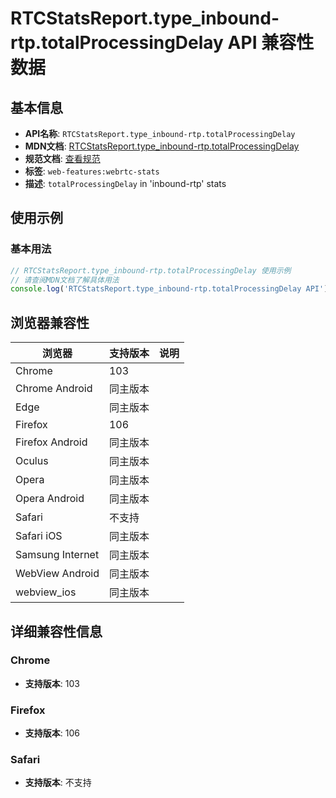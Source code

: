 # RTCStatsReport.type_inbound-rtp.totalProcessingDelay API 兼容性数据

## 基本信息

- **API名称**: `RTCStatsReport.type_inbound-rtp.totalProcessingDelay`
- **MDN文档**: [RTCStatsReport.type_inbound-rtp.totalProcessingDelay](https://developer.mozilla.org/docs/Web/API/RTCInboundRtpStreamStats/totalProcessingDelay)
- **规范文档**: [查看规范](https://w3c.github.io/webrtc-stats/#dom-rtcinboundrtpstreamstats-totalprocessingdelay)
- **标签**: `web-features:webrtc-stats`
- **描述**: `totalProcessingDelay` in 'inbound-rtp' stats

## 使用示例

### 基本用法

```javascript
// RTCStatsReport.type_inbound-rtp.totalProcessingDelay 使用示例
// 请查阅MDN文档了解具体用法
console.log('RTCStatsReport.type_inbound-rtp.totalProcessingDelay API');
```

## 浏览器兼容性

| 浏览器 | 支持版本 | 说明 |
|--------|----------|------|
| Chrome | 103 |  |
| Chrome Android | 同主版本 |  |
| Edge | 同主版本 |  |
| Firefox | 106 |  |
| Firefox Android | 同主版本 |  |
| Oculus | 同主版本 |  |
| Opera | 同主版本 |  |
| Opera Android | 同主版本 |  |
| Safari | 不支持 |  |
| Safari iOS | 同主版本 |  |
| Samsung Internet | 同主版本 |  |
| WebView Android | 同主版本 |  |
| webview_ios | 同主版本 |  |

## 详细兼容性信息

### Chrome

- **支持版本**: 103

### Firefox

- **支持版本**: 106

### Safari

- **支持版本**: 不支持

